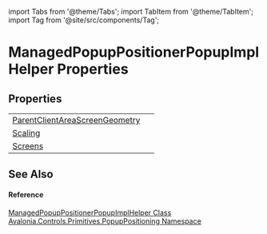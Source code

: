 import Tabs from '@theme/Tabs'; 
import TabItem from '@theme/TabItem'; 
import Tag from '@site/src/components/Tag'; 

# ManagedPopupPositionerPopupImplHelper Properties




## Properties
<table>
<tr>
<td><a href="P_Avalonia_Controls_Primitives_PopupPositioning_ManagedPopupPositionerPopupImplHelper_ParentClientAreaScreenGeometry">ParentClientAreaScreenGeometry</a></td>
<td> </td>
</tr>
<tr>
<td><a href="P_Avalonia_Controls_Primitives_PopupPositioning_ManagedPopupPositionerPopupImplHelper_Scaling">Scaling</a></td>
<td> </td>
</tr>
<tr>
<td><a href="P_Avalonia_Controls_Primitives_PopupPositioning_ManagedPopupPositionerPopupImplHelper_Screens">Screens</a></td>
<td> </td>
</tr>
</table>

## See Also


#### Reference
<a href="T_Avalonia_Controls_Primitives_PopupPositioning_ManagedPopupPositionerPopupImplHelper">ManagedPopupPositionerPopupImplHelper Class</a>  
<a href="N_Avalonia_Controls_Primitives_PopupPositioning">Avalonia.Controls.Primitives.PopupPositioning Namespace</a>  
